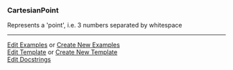 ### <a id="McUtils.Parsers.RegexPatterns.CartesianPoint">CartesianPoint</a>
Represents a 'point', i.e. 3 numbers separated by whitespace



___

[Edit Examples](https://github.com/McCoyGroup/McUtils/edit/edit/ci/examples/McUtils/Parsers/RegexPatterns/CartesianPoint.md) or 
[Create New Examples](https://github.com/McCoyGroup/McUtils/new/edit/?filename=ci/examples/McUtils/Parsers/RegexPatterns/CartesianPoint.md) <br/>
[Edit Template](https://github.com/McCoyGroup/McUtils/edit/edit/ci/docs/McUtils/Parsers/RegexPatterns/CartesianPoint.md) or 
[Create New Template](https://github.com/McCoyGroup/McUtils/new/edit/?filename=ci/docs/templates/McUtils/Parsers/RegexPatterns/CartesianPoint.md) <br/>
[Edit Docstrings](https://github.com/McCoyGroup/McUtils/edit/edit/McUtils/Parsers/RegexPatterns/CartesianPoint/__init__.py?message=Update%20Docs)